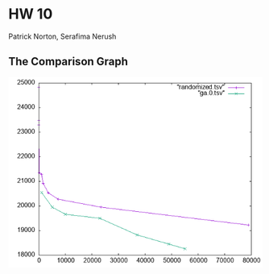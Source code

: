 # HW 10

Patrick Norton, Serafima Nerush

## The Comparison Graph

![Comparison](/c/hw10/comparison.gif)